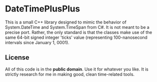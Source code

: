 DateTimePlusPlus
================

This is a small C++ library designed to mimic the behavior of System.DateTime
and System.TimeSpan from C#. It is not meant to be a precise port. Rather, the
only standard is that the classes make use of the same 64-bit signed integer
'ticks' value (representing 100-nanosecond intervals since January 1, 0001).

License
-------

All of this code is in the **public domain**. Use it for whatever you like. It
is strictly research for me in making good, clean time-related tools.

